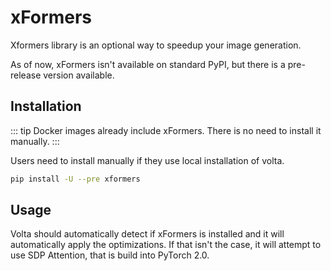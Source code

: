 # xFormers

Xformers library is an optional way to speedup your image generation.

As of now, xFormers isn't available on standard PyPI, but there is a pre-release version available.

## Installation

::: tip
Docker images already include xFormers. There is no need to install it manually.
:::

Users need to install manually if they use local installation of volta.

```bash
pip install -U --pre xformers
```

## Usage

Volta should automatically detect if xFormers is installed and it will automatically apply the optimizations.
If that isn't the case, it will attempt to use SDP Attention, that is build into PyTorch 2.0.
